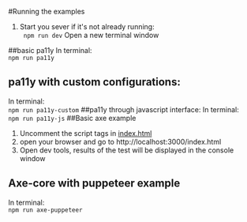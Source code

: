 #Running the examples
1. Start you sever if it's not already running: <br>
``` npm run dev```
Open a new terminal window

##basic pa11y
In terminal: <br>
 ````npm run pa11y````
## pa11y with custom configurations:
 In terminal: <br>
```npm run pa11y-custom```
##pa11y through javascript interface: 
In terminal: <br>
```npm run pa11y-js```
##Basic axe example
1. Uncomment the script tags in [index.html](../../index.html)
2. open your browser and go to http://localhost:3000/index.html
3. Open dev tools, results of the test will be displayed in the console window

## Axe-core with puppeteer example 
In terminal: <br>
```npm run axe-puppeteer```